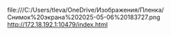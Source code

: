 file:///C:/Users/tleva/OneDrive/Изображения/Пленка/Снимок%20экрана%202025-05-06%20183727.png
http://172.18.192.1:10479/index.html
